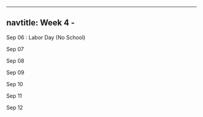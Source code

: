 
---
navtitle: Week 4 -
---

Sep 06
: Labor Day (No School)

Sep 07

Sep 08

Sep 09

Sep 10

Sep 11

Sep 12

